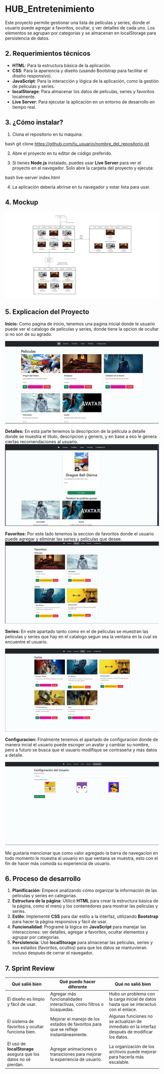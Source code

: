 # HUB_Entretenimiento

Este proyecto permite gestionar una lista de películas y series, donde el usuario puede agregar a favoritos, ocultar, y ver detalles de cada uno. Los elementos se agrupan por categorías y se almacenan en localStorage para persistencia de datos.

## 2. Requerimientos técnicos

- **HTML**: Para la estructura básica de la aplicación.
- **CSS**: Para la apariencia y diseño (usando Bootstrap para facilitar el diseño responsivo).
- **JavaScript**: Para la interacción y lógica de la aplicación, como la gestión de películas y series.
- **localStorage**: Para almacenar los datos de películas, series y favoritos localmente.
- **Live Server**: Para ejecutar la aplicación en un entorno de desarrollo en tiempo real.

## 3. ¿Cómo instalar?

1. Clona el repositorio en tu máquina:
    
bash
    git clone https://github.com/tu_usuario/nombre_del_repositorio.git


2. Abre el proyecto en tu editor de código preferido.

3. Si tienes **Node.js** instalado, puedes usar **Live Server** para ver el proyecto en el navegador. Solo abre la carpeta del proyecto y ejecuta:
    
bash
    live-server index.html



4. La aplicación debería abrirse en tu navegador y estar lista para usar.

## 4. Mockup 

![Mockup de la aplicación](/imagenes_repositorio/Mockup.png)

## 5. Explicacion del Proyecto

**Inicio:** 
Como pagina de inicio, tenemos una pagina inicial donde le usuario puede ver el catalogo de peliculas y series, donde tiene la opcion de ocultar si no son de su agrado.


![Captura](/imagenes_repositorio/captura1.png)

**Detalles:**
En esta parte tenemos la descripcion de la pelicula a detalle donde se muestra el titulo, descripcion y genero, y en base a eso le genera ciertas recomendaciones al usuario.
![Captura](/imagenes_repositorio/captura2.png)

**Favoritos:**
Por este lado tenemos la seccion de favoritos donde el usuario puede agregar y eliminar las series y peliculas que desee.
![Captura](/imagenes_repositorio/captura3.png)

**Series:**
En este apartado tanto como en el de peliculas se muestran las peliculas y series que hay en el catalogo segun sea la ventana en la cual se encuentre el usuario.

![Captura](/imagenes_repositorio/captura4.png)

**Configuracion:**
Finalmente tenemos el apartado de configuracion donde de manera incial el usuario puede escoger un avatar y cambiar su nombre, pero a futuro se busca que el usuario modifique se contraseña y más datos a detalle.

![Captura](/imagenes_repositorio/captura5.png)

Me gustaria mencionar que como valor agregado la barra de navegacion en todo momento le muestra al usuario en que ventana se muestra, esto con el fin de hacer más comoda su experiencia de usuario. 

## 6. Proceso de desarrollo

1. **Planificación**: Empecé analizando cómo organizar la información de las películas y series en categorías.
2. **Estructura de la página**: Utilicé **HTML** para crear la estructura básica de la página, como el menú y los contenedores para mostrar las películas y series.
3. **Estilo**: Implementé **CSS** para dar estilo a la interfaz, utilizando **Bootstrap** para hacer la página responsiva y fácil de usar.
4. **Funcionalidad**: Programé la lógica en **JavaScript** para manejar las interacciones: ver detalles, agregar a favoritos, ocultar elementos y agrupar por categorías.
5. **Persistencia**: Usé **localStorage** para almacenar las películas, series y sus estados (favoritos, ocultos) para que los datos se mantuvieran incluso después de cerrar el navegador.

## 7. Sprint Review

| Qué salió bien                               | Qué puedo hacer diferente                       | Qué no salió bien                |
|---------------------------------------------|------------------------------------------------|----------------------------------|
| El diseño es limpio y fácil de usar.        | Agregar más funcionalidades interactivas, como filtros o búsquedas. | Hubo un problema con la carga inicial de datos hasta que se interactuó con el enlace. |
| El sistema de favoritos y ocultar funciona bien. | Mejorar el manejo de los estados de favoritos para que se refleje instantáneamente. | Algunas funciones no se actualizan de inmediato en la interfaz después de modificar los datos. |
| El uso de **localStorage** asegura que los datos no se pierdan. | Agregar animaciones o transiciones para mejorar la experiencia de usuario. | La organización de los archivos puede mejorar para hacerla más escalable. |
